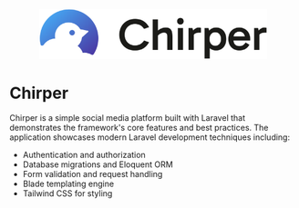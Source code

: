<p align="center">
  <img src="public/images/chirper_logo.svg" alt="Chirper Logo" width="400">
</p>

# Chirper

Chirper is a simple social media platform built with Laravel that demonstrates the framework's core features and best practices. The application showcases modern Laravel development techniques including:

- Authentication and authorization
- Database migrations and Eloquent ORM
- Form validation and request handling
- Blade templating engine
- Tailwind CSS for styling
